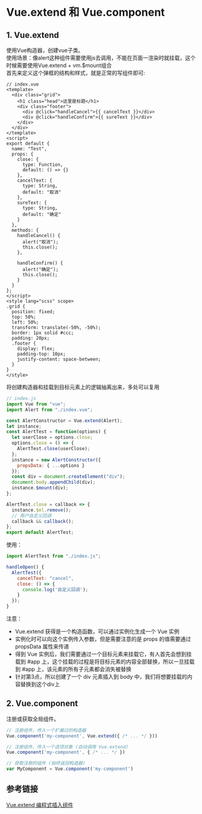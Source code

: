 
# Vue.extend 和 Vue.component
## 1. Vue.extend
使用Vue构造器，创建vue子类。 <br/>
使用场景：像alert这种组件需要使用js去调用，不能在页面一渲染时就挂载，这个时候需要使用Vue.extend + vm.$mount组合 <br/>
首先来定义这个弹框的结构和样式，就是正常的写组件即可:
```vue
// index.vue
<template>
  <div class="grid">
    <h1 class="head">这里是标题</h1>
    <div class="footer">
      <div @click="handleCancel">{{ cancelText }}</div>
      <div @click="handleConfirm">{{ sureText }}</div>
    </div>
  </div>
</template>
<script>
export default {
  name: "Test",
  props: {
    close: {
      type: Function,
      default: () => {}
    },
    cancelText: {
      type: String,
      default: "取消"
    },
    sureText: {
      type: String,
      default: "确定"
    }
  },
  methods: {
    handleCancel() {
      alert("取消");
      this.close();
    },

    handleConfirm() {
      alert("确定");
      this.close();
    }
  }
};
</script>
<style lang="scss" scope>
.grid {
  position: fixed;
  top: 50%;
  left: 50%;
  transform: translate(-50%, -50%);
  border: 1px solid #ccc;
  padding: 20px;
  .footer {
    display: flex;
    padding-top: 10px;
    justify-content: space-between;
  }
}
</style>

```
将创建构造器和挂载到目标元素上的逻辑抽离出来，多处可以复用
```js
// index.js
import Vue from "vue";
import Alert from "./index.vue";

const AlertConstructor = Vue.extend(Alert);
let instance;
const AlertTest = function(options) {
  let userClose = options.close;
  options.close = () => {
    AlertTest.close(userClose);
  };
  instance = new AlertConstructor({
    propsData: { ...options }
  });
  const div = document.createElement("div");
  document.body.appendChild(div);
  instance.$mount(div);
};

AlertTest.close = callback => {
  instance.$el.remove();
  // 用户自定义回调
  callback && callback();
};
export default AlertTest;

```
使用：
```js
import AlertTest from "./index.js";

handleOpen() {
  AlertTest({
    cancelText: "cancel",
    close: () => {
      console.log('自定义回调');
    }
  });
}
```
注意： 
* Vue.extend 获得是一个构造函数，可以通过实例化生成一个 Vue 实例<br/>
* 实例化时可以向这个实例传入参数，但是需要注意的是 props 的值需要通过 propsData 属性来传递
* 得到 Vue 实例后，我们需要通过一个目标元素来挂载它，有人首先会想到挂载到 #app 上，这个挂载的过程是将目标元素的内容全部替换，所以一旦挂载到 #app 上，该元素的所有子元素都会消失被替换
* 针对第3点，所以创建了一个 div 元素插入到 body 中，我们将想要挂载的内容替换到这个div上

## 2. Vue.component
注册或获取全局组件。
```js
// 注册组件，传入一个扩展过的构造器
Vue.component('my-component', Vue.extend({ /* ... */ }))

// 注册组件，传入一个选项对象 (自动调用 Vue.extend)
Vue.component('my-component', { /* ... */ })

// 获取注册的组件 (始终返回构造器)
var MyComponent = Vue.component('my-component')
```

## 参考链接
[Vue.extend 编程式插入组件](https://juejin.im/post/6844903998672076813)